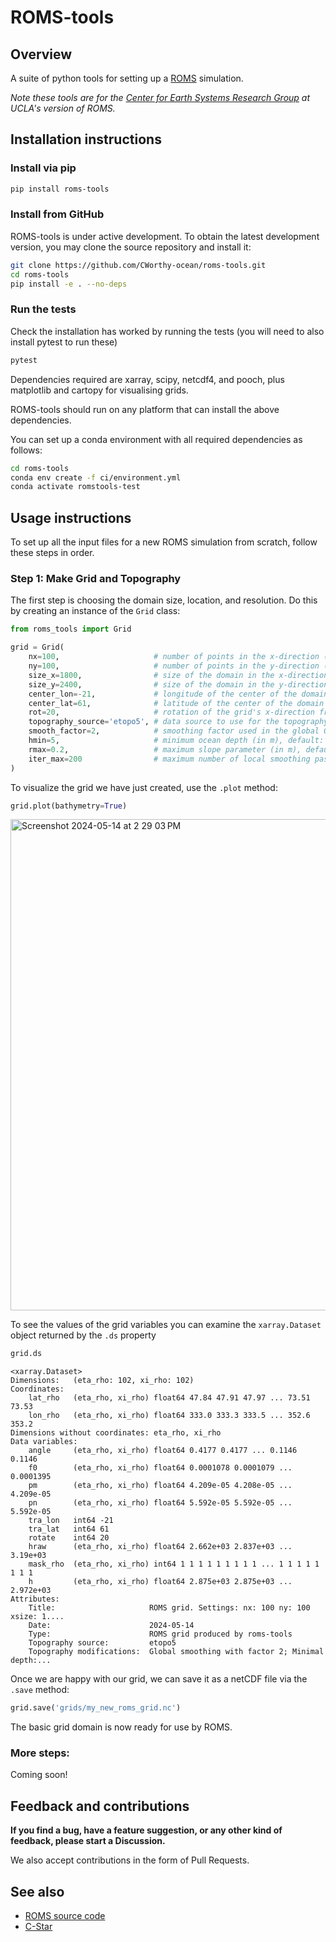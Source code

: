 # ROMS-tools

## Overview

A suite of python tools for setting up a [ROMS](https://github.com/CESR-lab/ucla-roms) simulation.

_Note these tools are for the [Center for Earth Systems Research Group](http://research.atmos.ucla.edu/cesr/) at UCLA's version of ROMS._

## Installation instructions

### Install via pip

```bash
pip install roms-tools
```

### Install from GitHub

ROMS-tools is under active development. To obtain the latest development version, you may clone the source repository and install it:
```bash
git clone https://github.com/CWorthy-ocean/roms-tools.git
cd roms-tools
pip install -e . --no-deps 
```

### Run the tests

Check the installation has worked by running the tests (you will need to also install pytest to run these)
```bash
pytest
```

Dependencies required are xarray, scipy, netcdf4, and pooch, plus matplotlib and cartopy for visualising grids.

ROMS-tools should run on any platform that can install the above dependencies.

You can set up a conda environment with all required dependencies as follows:
```bash
cd roms-tools
conda env create -f ci/environment.yml
conda activate romstools-test
```

## Usage instructions

To set up all the input files for a new ROMS simulation from scratch, follow these steps in order.

### Step 1: Make Grid and Topography

The first step is choosing the domain size, location, and resolution. Do this by creating an instance of the `Grid` class:

```python
from roms_tools import Grid

grid = Grid(
    nx=100,                     # number of points in the x-direction (not including 2 boundary cells on either end)
    ny=100,                     # number of points in the y-direction (not including 2 boundary cells on either end)
    size_x=1800,                # size of the domain in the x-direction (in km)
    size_y=2400,                # size of the domain in the y-direction (in km)
    center_lon=-21,             # longitude of the center of the domain
    center_lat=61,              # latitude of the center of the domain
    rot=20,                     # rotation of the grid's x-direction from lines of constant longitude, with positive values being a counter-clockwise rotation
    topography_source='etopo5', # data source to use for the topography
    smooth_factor=2,            # smoothing factor used in the global Gaussian smoothing of the topography, default: 2
    hmin=5,                     # minimum ocean depth (in m), default: 5
    rmax=0.2,                   # maximum slope parameter (in m), default: 0.2
    iter_max=200                # maximum number of local smoothing passes to reach the criterion r < rmax, default: 500
)
```

To visualize the grid we have just created, use the `.plot` method:

```python
grid.plot(bathymetry=True)
```

<img width="786" alt="Screenshot 2024-05-14 at 2 29 03 PM" src="https://github.com/NoraLoose/roms-tools/assets/23617395/6e364b50-d367-49e0-b1b5-f7e1662b1338">

To see the values of the grid variables you can examine the `xarray.Dataset` object returned by the `.ds` property

```python
grid.ds
```
```
<xarray.Dataset>
Dimensions:   (eta_rho: 102, xi_rho: 102)
Coordinates:
    lat_rho   (eta_rho, xi_rho) float64 47.84 47.91 47.97 ... 73.51 73.53
    lon_rho   (eta_rho, xi_rho) float64 333.0 333.3 333.5 ... 352.6 353.2
Dimensions without coordinates: eta_rho, xi_rho
Data variables:
    angle     (eta_rho, xi_rho) float64 0.4177 0.4177 ... 0.1146 0.1146
    f0        (eta_rho, xi_rho) float64 0.0001078 0.0001079 ... 0.0001395
    pm        (eta_rho, xi_rho) float64 4.209e-05 4.208e-05 ... 4.209e-05
    pn        (eta_rho, xi_rho) float64 5.592e-05 5.592e-05 ... 5.592e-05
    tra_lon   int64 -21
    tra_lat   int64 61
    rotate    int64 20
    hraw      (eta_rho, xi_rho) float64 2.662e+03 2.837e+03 ... 3.19e+03
    mask_rho  (eta_rho, xi_rho) int64 1 1 1 1 1 1 1 1 1 ... 1 1 1 1 1 1 1 1
    h         (eta_rho, xi_rho) float64 2.875e+03 2.875e+03 ... 2.972e+03
Attributes:
    Title:                     ROMS grid. Settings: nx: 100 ny: 100 xsize: 1....
    Date:                      2024-05-14
    Type:                      ROMS grid produced by roms-tools
    Topography source:         etopo5
    Topography modifications:  Global smoothing with factor 2; Minimal depth:...
```

Once we are happy with our grid, we can save it as a netCDF file via the `.save` method:

```python
grid.save('grids/my_new_roms_grid.nc')
```

The basic grid domain is now ready for use by ROMS.


### More steps:

Coming soon!


## Feedback and contributions

**If you find a bug, have a feature suggestion, or any other kind of feedback, please start a Discussion.**

We also accept contributions in the form of Pull Requests.


## See also

- [ROMS source code](https://github.com/CESR-lab/ucla-roms)
- [C-Star](https://github.com/CWorthy-ocean/C-Star)
